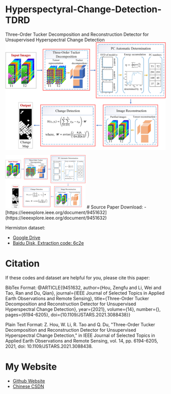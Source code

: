 # Hyperspectyral-Change-Detection-TDRD
Three-Order Tucker Decomposition and Reconstruction Detector for Unsupervised Hyperspectral Change Detection
![Framework of proposed threee-order Tucker decomposition-based hyperspectral change detection framework](https://github.com/zephyrhours/Hyperspectyral-Change-Detection-TDRD/blob/main/workflow.jpg)

<img src="workflow.jpg" alt="Cover" width="50%"/>
# Source
Paper Download:
- [https://ieeexplore.ieee.org/document/9451632](https://ieeexplore.ieee.org/document/9451632)

Hermiston dataset:
- [Google Drive](https://drive.google.com/file/d/1-UqfGNsWXY3UnCjyG1WaDOxietuwF2XG/view?usp=sharing)
- [Baidu Disk, Extraction code: 6c2e](https://pan.baidu.com/s/1u7gHjKtIGZXH3ykCX9APxw)

# Citation
If these codes and dataset are helpful for you, please cite this paper:

BibTex Format:
@ARTICLE{9451632,  author={Hou, Zengfu and Li, Wei and Tao, Ran and Du, Qian},  journal={IEEE Journal of Selected Topics in Applied Earth Observations and Remote Sensing},   title={Three-Order Tucker Decomposition and Reconstruction Detector for Unsupervised Hyperspectral Change Detection},   year={2021},  volume={14},  number={},  pages={6194-6205},  doi={10.1109/JSTARS.2021.3088438}}

Plain Text Format:
Z. Hou, W. Li, R. Tao and Q. Du, "Three-Order Tucker Decomposition and Reconstruction Detector for Unsupervised Hyperspectral Change Detection," in IEEE Journal of Selected Topics in Applied Earth Observations and Remote Sensing, vol. 14, pp. 6194-6205, 2021, doi: 10.1109/JSTARS.2021.3088438.

# My Website
- [Github Website](https://zephyrhours.github.io/)
- [Chinese CSDN](https://blog.csdn.net/NBDwo)
